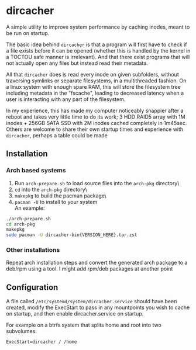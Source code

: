 # dircacher
A simple utility to improve system performance by caching inodes, meant to be run on startup.

The basic idea behind `dircacher` is that a program will first have to check if a file exists before it 
can be opened (whether this is handled by the kernel in a TOCTOU safe manner is irrelevant). And that there 
exist programs that will not actually open any files but instead read their metadata.

All that `dircacher` does is read every inode on given subfolders, without traversing symlinks or separate filesystems, in a 
multithreaded fashion. On a linux system with enough spare RAM, this will store the filesystem tree including metadata in the "fscache", 
leading to decreased latency when a user is interacting with any part of the filesystem.

In my experience, this has made my computer noticeably snappier after a reboot and takes very little time to do its work;
3 HDD RAID5 array with 1M inodes + 256GB SATA SSD with 2M inodes cached completely in 1m45sec.\
Others are welcome to share their own startup times and experience with `dircacher`, perhaps a table could be made

## Installation

### Arch based systems
1. Run `arch-prepare.sh` to load source files into the `arch-pkg` directory\
1. `cd` into the `arch-pkg` directory\
1. `makepkg` to build the pacman package\
1. `pacman -U` to install to your system\
An example:
```bash
./arch-prepare.sh
cd arch-pkg
makepkg
sudo pacman -U dircacher-bin{VERSION_HERE}.tar.zst
```

### Other installations
Repeat arch installation steps and convert the generated arch package to a deb/rpm using a tool. I might add rpm/deb packages at another point

## Configuration 
A file called `/etc/systemd/system/dircacher.service` should have been created, modify the ExecStart to pass in any mountpoints you wish to cache on startup, and then enable dircacher.service on startup.

For example on a btrfs system that splits home and root into two subvolumes:
```
ExecStart=dircacher / /home
```
